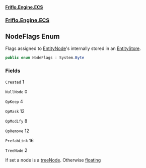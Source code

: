 #### [Friflo.Engine.ECS](index.md#'index')
### [Friflo.Engine.ECS](Friflo.Engine.ECS.md#'Friflo.Engine.ECS')

## NodeFlags Enum

Flags assigned to [EntityNode](EntityNode.md#'Friflo.Engine.ECS.EntityNode')'s internally stored in an [EntityStore](EntityStore.md#'Friflo.Engine.ECS.EntityStore').

```csharp
public enum NodeFlags : System.Byte
```
### Fields

<a name='Friflo.Engine.ECS.NodeFlags.Created'></a>

`Created` 1

<a name='Friflo.Engine.ECS.NodeFlags.NullNode'></a>

`NullNode` 0

<a name='Friflo.Engine.ECS.NodeFlags.OpKeep'></a>

`OpKeep` 4

<a name='Friflo.Engine.ECS.NodeFlags.OpMask'></a>

`OpMask` 12

<a name='Friflo.Engine.ECS.NodeFlags.OpModify'></a>

`OpModify` 8

<a name='Friflo.Engine.ECS.NodeFlags.OpRemove'></a>

`OpRemove` 12

<a name='Friflo.Engine.ECS.NodeFlags.PrefabLink'></a>

`PrefabLink` 16

<a name='Friflo.Engine.ECS.NodeFlags.TreeNode'></a>

`TreeNode` 2

If set a node is a [treeNode](TreeMembership.md#Friflo.Engine.ECS.TreeMembership.treeNode#'Friflo.Engine.ECS.TreeMembership.treeNode'). Otherwise [floating](TreeMembership.md#Friflo.Engine.ECS.TreeMembership.floating#'Friflo.Engine.ECS.TreeMembership.floating')